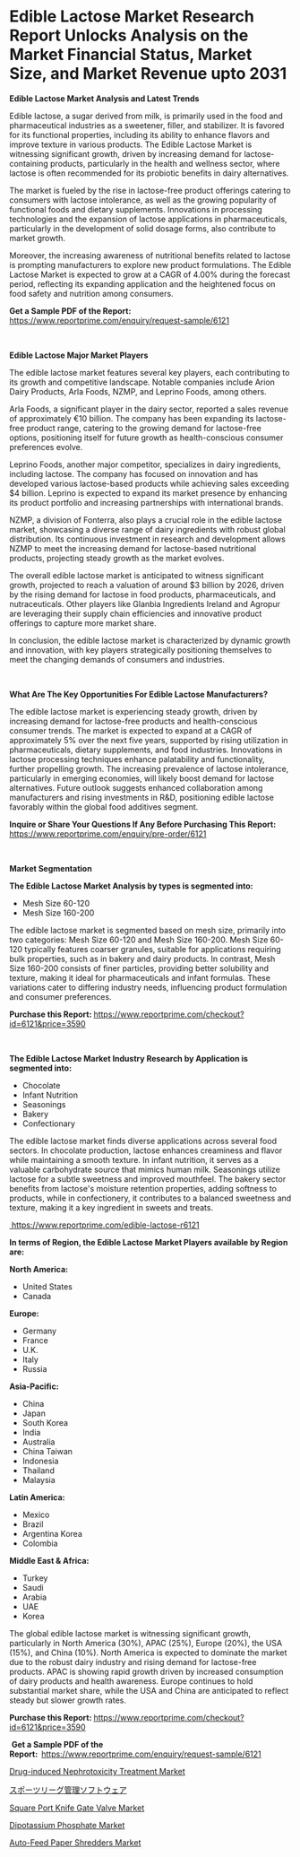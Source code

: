 <p><h1>Edible Lactose Market Research Report Unlocks Analysis on the Market Financial Status, Market Size, and Market Revenue upto 2031</h1></p><p><strong>Edible Lactose Market Analysis and Latest Trends</strong></p>
<p><p>Edible lactose, a sugar derived from milk, is primarily used in the food and pharmaceutical industries as a sweetener, filler, and stabilizer. It is favored for its functional properties, including its ability to enhance flavors and improve texture in various products. The Edible Lactose Market is witnessing significant growth, driven by increasing demand for lactose-containing products, particularly in the health and wellness sector, where lactose is often recommended for its probiotic benefits in dairy alternatives.</p><p>The market is fueled by the rise in lactose-free product offerings catering to consumers with lactose intolerance, as well as the growing popularity of functional foods and dietary supplements. Innovations in processing technologies and the expansion of lactose applications in pharmaceuticals, particularly in the development of solid dosage forms, also contribute to market growth. </p><p>Moreover, the increasing awareness of nutritional benefits related to lactose is prompting manufacturers to explore new product formulations. The Edible Lactose Market is expected to grow at a CAGR of 4.00% during the forecast period, reflecting its expanding application and the heightened focus on food safety and nutrition among consumers.</p></p>
<p><strong>Get a Sample PDF of the Report:&nbsp;</strong> <a href="https://www.reportprime.com/enquiry/request-sample/6121">https://www.reportprime.com/enquiry/request-sample/6121</a></p>
<p>&nbsp;</p>
<p><strong>Edible Lactose Major Market Players</strong></p>
<p><p>The edible lactose market features several key players, each contributing to its growth and competitive landscape. Notable companies include Arion Dairy Products, Arla Foods, NZMP, and Leprino Foods, among others.</p><p>Arla Foods, a significant player in the dairy sector, reported a sales revenue of approximately €10 billion. The company has been expanding its lactose-free product range, catering to the growing demand for lactose-free options, positioning itself for future growth as health-conscious consumer preferences evolve.</p><p>Leprino Foods, another major competitor, specializes in dairy ingredients, including lactose. The company has focused on innovation and has developed various lactose-based products while achieving sales exceeding $4 billion. Leprino is expected to expand its market presence by enhancing its product portfolio and increasing partnerships with international brands.</p><p>NZMP, a division of Fonterra, also plays a crucial role in the edible lactose market, showcasing a diverse range of dairy ingredients with robust global distribution. Its continuous investment in research and development allows NZMP to meet the increasing demand for lactose-based nutritional products, projecting steady growth as the market evolves.</p><p>The overall edible lactose market is anticipated to witness significant growth, projected to reach a valuation of around $3 billion by 2026, driven by the rising demand for lactose in food products, pharmaceuticals, and nutraceuticals. Other players like Glanbia Ingredients Ireland and Agropur are leveraging their supply chain efficiencies and innovative product offerings to capture more market share.</p><p>In conclusion, the edible lactose market is characterized by dynamic growth and innovation, with key players strategically positioning themselves to meet the changing demands of consumers and industries.</p></p>
<p>&nbsp;</p>
<p><strong>What Are The Key Opportunities For Edible Lactose Manufacturers?</strong></p>
<p><p>The edible lactose market is experiencing steady growth, driven by increasing demand for lactose-free products and health-conscious consumer trends. The market is expected to expand at a CAGR of approximately 5% over the next five years, supported by rising utilization in pharmaceuticals, dietary supplements, and food industries. Innovations in lactose processing techniques enhance palatability and functionality, further propelling growth. The increasing prevalence of lactose intolerance, particularly in emerging economies, will likely boost demand for lactose alternatives. Future outlook suggests enhanced collaboration among manufacturers and rising investments in R&D, positioning edible lactose favorably within the global food additives segment.</p></p>
<p><strong>Inquire or Share Your Questions If Any Before Purchasing This Report:</strong> <a href="https://www.reportprime.com/enquiry/pre-order/6121">https://www.reportprime.com/enquiry/pre-order/6121</a></p>
<p>&nbsp;</p>
<p><strong>Market Segmentation</strong></p>
<p><strong>The Edible Lactose Market Analysis by types is segmented into:</strong></p>
<p><ul><li>Mesh Size 60-120</li><li>Mesh Size 160-200</li></ul></p>
<p><p>The edible lactose market is segmented based on mesh size, primarily into two categories: Mesh Size 60-120 and Mesh Size 160-200. Mesh Size 60-120 typically features coarser granules, suitable for applications requiring bulk properties, such as in bakery and dairy products. In contrast, Mesh Size 160-200 consists of finer particles, providing better solubility and texture, making it ideal for pharmaceuticals and infant formulas. These variations cater to differing industry needs, influencing product formulation and consumer preferences.</p></p>
<p><strong>Purchase this Report:&nbsp;</strong><a href="https://www.reportprime.com/checkout?id=6121&price=3590">https://www.reportprime.com/checkout?id=6121&price=3590</a></p>
<p>&nbsp;</p>
<p><strong>The Edible Lactose Market Industry Research by Application is segmented into:</strong></p>
<p><ul><li>Chocolate</li><li>Infant Nutrition</li><li>Seasonings</li><li>Bakery</li><li>Confectionary</li></ul></p>
<p><p>The edible lactose market finds diverse applications across several food sectors. In chocolate production, lactose enhances creaminess and flavor while maintaining a smooth texture. In infant nutrition, it serves as a valuable carbohydrate source that mimics human milk. Seasonings utilize lactose for a subtle sweetness and improved mouthfeel. The bakery sector benefits from lactose's moisture retention properties, adding softness to products, while in confectionery, it contributes to a balanced sweetness and texture, making it a key ingredient in sweets and treats.</p></p>
<p><a href="https://www.reportprime.com/edible-lactose-r6121">&nbsp;https://www.reportprime.com/edible-lactose-r6121</a></p>
<p><strong>In terms of Region, the Edible Lactose Market Players available by Region are:</strong></p>
<p>
    <p> <strong> North America: </strong>
        <ul>
            <li>United States</li>
            <li>Canada</li>
        </ul>
        </p> 
    <p> <strong> Europe: </strong>
        <ul>
            <li>Germany</li>
            <li>France</li>
            <li>U.K.</li>
            <li>Italy</li>
            <li>Russia</li>
        </ul>
        </p> 
    <p> <strong> Asia-Pacific: </strong>
        <ul>
            <li>China</li>
            <li>Japan</li>
            <li>South Korea</li>
            <li>India</li>
            <li>Australia</li>
            <li>China Taiwan</li>
            <li>Indonesia</li>
            <li>Thailand</li>
            <li>Malaysia</li>
        </ul>
        </p> 
    <p> <strong> Latin America: </strong>
        <ul>
            <li>Mexico</li>
            <li>Brazil</li>
            <li>Argentina Korea</li>
            <li>Colombia</li>
        </ul>
        </p> 
    <p> <strong> Middle East & Africa: </strong>
        <ul>
            <li>Turkey</li>
            <li>Saudi</li>
            <li>Arabia</li>
            <li>UAE</li>
            <li>Korea</li>
        </ul>
    </p>
    </p>
<p><p>The global edible lactose market is witnessing significant growth, particularly in North America (30%), APAC (25%), Europe (20%), the USA (15%), and China (10%). North America is expected to dominate the market due to the robust dairy industry and rising demand for lactose-free products. APAC is showing rapid growth driven by increased consumption of dairy products and health awareness. Europe continues to hold substantial market share, while the USA and China are anticipated to reflect steady but slower growth rates.</p></p>
<p><strong>Purchase this Report: </strong><a href="https://www.reportprime.com/checkout?id=6121&price=3590">https://www.reportprime.com/checkout?id=6121&price=3590</a></p>
<p>&nbsp;<strong>Get a Sample PDF of the Report:&nbsp;&nbsp;</strong><a href="https://www.reportprime.com/enquiry/request-sample/6121">https://www.reportprime.com/enquiry/request-sample/6121</a></p>
<p><strong></strong></p>
<p><p><a href="https://issuu.com/reportprime-2/docs/drug-induced-nephrotoxicity-treatme_5f44348e28ff9a">Drug-induced Nephrotoxicity Treatment Market</a></p><p><a href="https://medium.com/@qirvhhyf42/2024%E5%B9%B4%E3%81%8B%E3%82%892031%E5%B9%B4%E3%81%BE%E3%81%A7%E3%81%AE%E6%9C%9F%E9%96%93%E3%81%AB%E3%81%8A%E3%81%91%E3%82%8B-%E3%82%B0%E3%83%AD%E3%83%BC%E3%83%90%E3%83%AB%E3%82%B9%E3%83%9D%E3%83%BC%E3%83%84%E3%83%AA%E3%83%BC%E3%82%B0%E7%AE%A1%E7%90%86%E3%82%BD%E3%83%95%E3%83%88%E3%82%A6%E3%82%A7%E3%82%A2%E5%B8%82%E5%A0%B4%E3%81%AE%E6%A9%9F%E4%BC%9A%E3%81%A8%E4%BA%88%E6%B8%AC-0e3d60e75a5f">スポーツリーグ管理ソフトウェア</a></p><p><a href="https://medium.com/@cathymaggio_46644/what-innovations-are-shaping-the-square-port-knife-gate-valve-market-30c917bacce9">Square Port Knife Gate Valve Market</a></p><p><a href="https://github.com/olyy49keyt/Market-Research-Report-List-1/blob/main/dipotassium-phosphate-market.md">Dipotassium Phosphate Market</a></p><p><a href="https://issuu.com/reportprime-2/docs/auto-feed-paper-shredders-market-si_1795299c6bab29">Auto-Feed Paper Shredders Market</a></p></p>